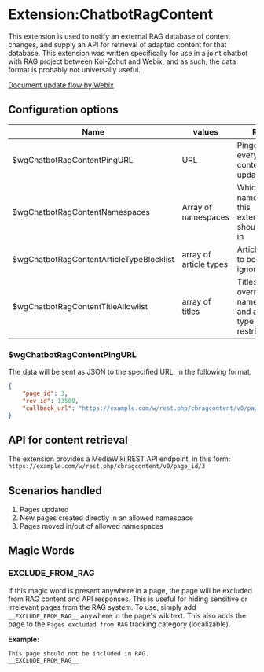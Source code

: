Extension:ChatbotRagContent
==============================

This extension is used to notify an external RAG database of content changes,
and supply an API for retrieval of adapted content for that database.
This extension was written specifically for use in a joint chatbot with RAG project between
Kol-Zchut and Webix, and as such, the data format is probably not universally useful.

[Document update flow by Webix](https://docs.google.com/document/d/1igsU6L2FJpWn6rYBwJfLLXwGUYq0vJpmvh6VZv86cn8/edit#heading=h.g0tflggr4vs3)


## Configuration options
| Name                                     | values                 | Role                                                         |
|------------------------------------------|------------------------|--------------------------------------------------------------|
| $wgChatbotRagContentPingURL              | URL                    | Pinged on every content update                               |
| $wgChatbotRagContentNamespaces           | Array of namespaces    | Which namespaces this extension should work in               |
| $wgChatbotRagContentArticleTypeBlocklist | array of article types | Article types to be ignored                                  |
| $wgChatbotRagContentTitleAllowlist	    | array of titles        | Titles that override namespace and article type restrictions |

### $wgChatbotRagContentPingURL
The data will be sent as JSON to the specified URL, in the following format:
```json
{
    "page_id": 3,
    "rev_id": 13500,
    "callback_url": "https://example.com/w/rest.php/cbragcontent/v0/page_id/"
}
```
## API for content retrieval
The extension provides a MediaWiki REST API endpoint, in this form:
`https://example.com/w/rest.php/cbragcontent/v0/page_id/3`

## Scenarios handled
1. Pages updated
2. New pages created directly in an allowed namespace
3. Pages moved in/out of allowed namespaces

## Magic Words

### __EXCLUDE_FROM_RAG__
If this magic word is present anywhere in a page, the page will be excluded from RAG content and API responses.
This is useful for hiding sensitive or irrelevant pages from the RAG system. To use, simply add `__EXCLUDE_FROM_RAG__`
anywhere in the page's wikitext. This also adds the page to the `Pages excluded from RAG` tracking category (localizable).

**Example:**
```
This page should not be included in RAG.
__EXCLUDE_FROM_RAG__
```
